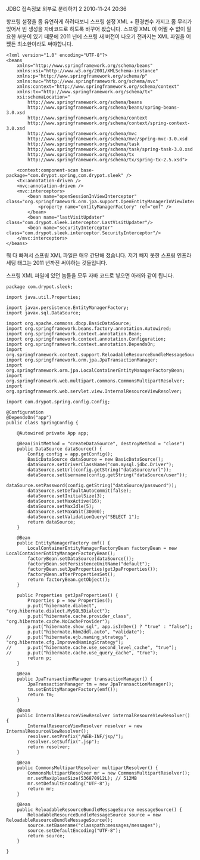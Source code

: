 JDBC 접속정보 외부로 분리하기 2
2010-11-24 20:36
 
항프링 설정을 좀 유연하게 하려다보니 스프링 설정 XML + 환경변수 가지고 좀 무리가 있어서
빈 생성을 자바코드로 하도록 바꾸어 봤습니다.
스프링 XML 이 어쩔 수 없이 필요한 부분이 있기 때문에
2011 년에 스프링 새 버전이 나오기 전까지는 XML 파일을 어쨌든 최소한이라도 써야합니다.

	<?xml version="1.0" encoding="UTF-8"?>
	<beans
		xmlns="http://www.springframework.org/schema/beans"
		xmlns:xsi="http://www.w3.org/2001/XMLSchema-instance"
		xmlns:p="http://www.springframework.org/schema/p"
		xmlns:mvc="http://www.springframework.org/schema/mvc"
		xmlns:context="http://www.springframework.org/schema/context"
		xmlns:tx="http://www.springframework.org/schema/tx"
		xsi:schemaLocation="
			http://www.springframework.org/schema/beans
			http://www.springframework.org/schema/beans/spring-beans-3.0.xsd
			http://www.springframework.org/schema/context
			http://www.springframework.org/schema/context/spring-context-3.0.xsd
			http://www.springframework.org/schema/mvc
			http://www.springframework.org/schema/mvc/spring-mvc-3.0.xsd
			http://www.springframework.org/schema/task
			http://www.springframework.org/schema/task/spring-task-3.0.xsd
			http://www.springframework.org/schema/tx
			http://www.springframework.org/schema/tx/spring-tx-2.5.xsd">
	
		<context:component-scan base-package="com.drypot.spring,com.drypot.sleek" />
		<tx:annotation-driven />
		<mvc:annotation-driven />
		<mvc:interceptors>
			<bean name="openSessionInViewInterceptor" class="org.springframework.orm.jpa.support.OpenEntityManagerInViewInterceptor">
				<property name="entityManagerFactory" ref="emf" />
			</bean>
			<bean name="lastVisitUpdater" class="com.drypot.sleek.interceptor.LastVisitUpdater"/>
			<bean name="securityInterceptor" class="com.drypot.sleek.interceptor.SecurityInterceptor"/>
		</mvc:interceptors>
	</beans>

뭐 다 빠져서 스프링 XML 파일은 매우 간단해 졌습니다.
저기 빼지 못한 스프링 인프라 세팅 태그는 2011 년까진 써야하는 것들입니다.

스프링 XML 파일에 있던 놈들을 모두 자바 코드로 넣으면 아래와 같이 됩니다.

	package com.drypot.sleek;
	
	import java.util.Properties;
	
	import javax.persistence.EntityManagerFactory;
	import javax.sql.DataSource;
	
	import org.apache.commons.dbcp.BasicDataSource;
	import org.springframework.beans.factory.annotation.Autowired;
	import org.springframework.context.annotation.Bean;
	import org.springframework.context.annotation.Configuration;
	import org.springframework.context.annotation.DependsOn;
	import org.springframework.context.support.ReloadableResourceBundleMessageSource;
	import org.springframework.orm.jpa.JpaTransactionManager;
	import org.springframework.orm.jpa.LocalContainerEntityManagerFactoryBean;
	import org.springframework.web.multipart.commons.CommonsMultipartResolver;
	import org.springframework.web.servlet.view.InternalResourceViewResolver;
	
	import com.drypot.spring.config.Config;
	
	@Configuration
	@DependsOn("app")
	public class SpringConfig {
	
		@Autowired private App app;
	
		@Bean(initMethod = "createDataSource", destroyMethod = "close")
		public DataSource dataSource() {
			Config config = app.getConfig();
			BasicDataSource dataSource = new BasicDataSource();
			dataSource.setDriverClassName("com.mysql.jdbc.Driver");
			dataSource.setUrl(config.getString("dataSource/url"));
			dataSource.setUsername(config.getString("dataSource/user"));
			dataSource.setPassword(config.getString("dataSource/password"));
			dataSource.setDefaultAutoCommit(false);
			dataSource.setInitialSize(3);
			dataSource.setMaxActive(16);
			dataSource.setMaxIdle(5);
			dataSource.setMaxWait(30000);
			dataSource.setValidationQuery("SELECT 1");
			return dataSource;
		}
	
		@Bean
		public EntityManagerFactory emf() {
			LocalContainerEntityManagerFactoryBean factoryBean = new LocalContainerEntityManagerFactoryBean();
			factoryBean.setDataSource(dataSource());
			factoryBean.setPersistenceUnitName("default");
			factoryBean.setJpaProperties(getJpaProperties());
			factoryBean.afterPropertiesSet();
			return factoryBean.getObject();
		}
	
		public Properties getJpaProperties() {
			Properties p = new Properties();
			p.put("hibernate.dialect", "org.hibernate.dialect.MySQL5Dialect");
			p.put("hibernate.cache.provider_class", "org.hibernate.cache.NoCacheProvider");
			p.put("hibernate.show_sql", app.isInDev() ? "true" : "false");
			p.put("hibernate.hbm2ddl.auto", "validate");
	//		p.put("hibernate.ejb.naming_strategy", "org.hibernate.cfg.ImprovedNamingStrategy");
	//		p.put("hibernate.cache.use_second_level_cache", "true");
	//		p.put("hibernate.cache.use_query_cache", "true");
			return p;
		}
	
		@Bean
		public JpaTransactionManager transactionManager() {
			JpaTransactionManager tm = new JpaTransactionManager();
			tm.setEntityManagerFactory(emf());
			return tm;
		}
	
		@Bean
		public InternalResourceViewResolver internalResoureViewResolver() {
			InternalResourceViewResolver resolver = new InternalResourceViewResolver();
			resolver.setPrefix("/WEB-INF/jsp/");
			resolver.setSuffix(".jsp");
			return resolver;
		}
	
		@Bean
		public CommonsMultipartResolver multipartResolver() {
			CommonsMultipartResolver mr = new CommonsMultipartResolver();
			mr.setMaxUploadSize(536870912L); // 512MB
			mr.setDefaultEncoding("UTF-8");
			return mr;
		}
	
		@Bean
		public ReloadableResourceBundleMessageSource messageSource() {
			ReloadableResourceBundleMessageSource source = new ReloadableResourceBundleMessageSource();
			source.setBasename("classpath:messages/messages");
			source.setDefaultEncoding("UTF-8");
			return source;
		}
	
	}

